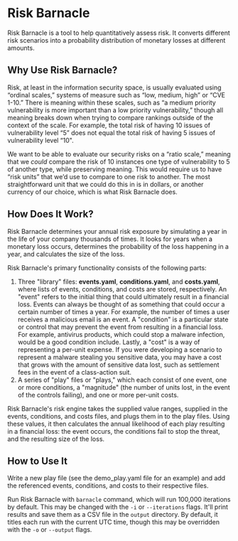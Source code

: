 # Risk Barnacle

Risk Barnacle is a tool to help quantitatively assess risk. It converts different risk scenarios into a probability distribution of monetary losses at different amounts.

## Why Use Risk Barnacle?

Risk, at least in the information security space, is usually evaluated using “ordinal scales,” systems of measure such as “low, medium, high” or “CVE 1-10.” There is meaning within these scales, such as “a medium priority vulnerability is more important than a low priority vulnerability,” though all meaning breaks down when trying to compare rankings outside of the context of the scale. For example, the total risk of having 10 issues of vulnerability level “5” does not equal the total risk of having 5 issues of vulnerability level “10".

We want to be able to evaluate our security risks on a “ratio scale,” meaning that we _could_ compare the risk of 10 instances one type of vulnerability to 5 of another type, while preserving meaning. This would require us to have “risk units” that we’d  use to compare to one risk to another. The most straightforward unit that we could do this in is in dollars, or another currency of our choice, which is what Risk Barnacle does.

## How Does It Work?

Risk Barnacle determines your annual risk exposure by simulating a year in the life of your company thousands of times. It looks for years when a monetary loss occurs, determines the probability of the loss happening in a year, and calculates the size of the loss.

Risk Barnacle's primary functionality consists of the following parts:

1. Three "library" files: **events.yaml**, **conditions.yaml**, and **costs.yaml**, where lists of events, conditions, and costs are stored, respectively. An "event" refers to the initial thing that could ultimately result in a financial loss. Events can always be thought of as something that could occur a certain number of times a year. For example, the number of times a user receives a malicious email is an event. A "condition" is a particular state or control that may prevent the event from resulting in a financial loss. For example, antivirus products, which could stop a malware infection, would be a good condition include. Lastly, a "cost" is a way of representing a per-unit expense. If you were developing a scenario to represent a malware stealing you sensitive data, you may have a cost that grows with the amount of sensitive data lost, such as settlement fees in the event of a class-action suit.
2. A series of "play" files or "plays," which each consist of one event, one or more conditions, a "magnitude" (the number of units lost, in the event of the controls failing), and one or more per-unit costs.

Risk Barnacle's risk engine takes the supplied value ranges, supplied in the events, conditions, and costs files, and plugs them in to the play files. Using these values, it then calculates the annual likelihood of each play resulting in a financial loss: the event occurs, the conditions fail to stop the threat, and the resulting size of the loss.

## How to Use It
Write a new play file (see the demo_play.yaml file for an example) and add the referenced events, conditions, and costs to their respective files.

Run Risk Barnacle with `barnacle` command, which will run 100,000 iterations by default. This may be changed with the `-i` or `--iterations` flags. It'll print results and save them as a CSV file in the `output` directory. By default, it titles each run with the current UTC time, though this may be overridden with the `-o` or `--output` flags.
